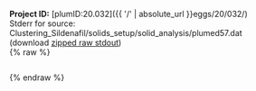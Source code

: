 **Project ID:** [plumID:20.032]({{ '/' | absolute_url }}eggs/20/032/)  
Stderr for source:  Clustering_Sildenafil/solids_setup/solid_analysis/plumed57.dat   
(download [zipped raw stdout](plumed57.dat.plumed_master.stdout.txt.zip))  
{% raw %}
<pre>
</pre>
{% endraw %}
